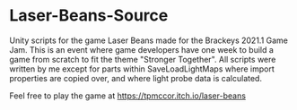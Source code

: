 # Laser-Beans-Source
Unity scripts for the game Laser Beans made for the Brackeys 2021.1 Game Jam. This is an event where game developers have one week to build a game from scratch to fit the theme "Stronger Together". All scripts were written by me except for parts within SaveLoadLightMaps where import properties are copied over, and where light probe data is calculated.

Feel free to play the game at https://tpmccor.itch.io/laser-beans
